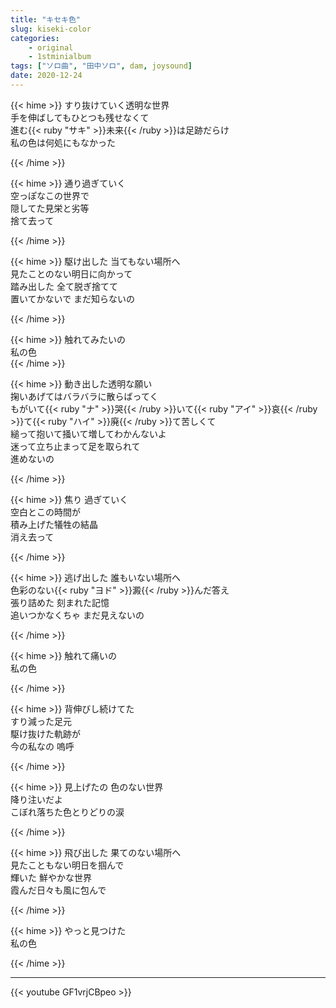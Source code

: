```yaml
---
title: "キセキ色"
slug: kiseki-color
categories:
    - original
    - 1stminialbum
tags: ["ソロ曲", "田中ソロ", dam, joysound]
date: 2020-12-24
---
```


{{< hime >}}
すり抜けていく透明な世界  
手を伸ばしてもひとつも残せなくて  
進む{{< ruby "サキ" >}}未来{{< /ruby >}}は足跡だらけ  
私の色は何処にもなかった  

{{< /hime >}}

{{< hime >}}
通り過ぎていく  
空っぽなこの世界で  
隠してた見栄と劣等  
捨て去って  

{{< /hime >}}

{{< hime >}}
駆け出した 当てもない場所へ  
見たことのない明日に向かって  
踏み出した 全て脱ぎ捨てて  
置いてかないで まだ知らないの  

{{< /hime >}}

{{< hime >}}
触れてみたいの  
私の色  
{{< /hime >}}

{{< hime >}}
動き出した透明な願い  
掬いあげてはバラバラに散らばってく  
もがいて{{< ruby "ナ" >}}哭{{< /ruby >}}いて{{< ruby "アイ" >}}哀{{< /ruby >}}て{{< ruby "ハイ" >}}廃{{< /ruby >}}て苦しくて  
縋って抱いて掻いて増してわかんないよ  
迷って立ち止まって足を取られて  
進めないの  

{{< /hime >}}

{{< hime >}}
焦り 過ぎていく  
空白とこの時間が  
積み上げた犠牲の結晶  
消え去って  

{{< /hime >}}

{{< hime >}}
逃げ出した 誰もいない場所へ  
色彩のない{{< ruby "ヨド" >}}澱{{< /ruby >}}んだ答え  
張り詰めた 刻まれた記憶  
追いつかなくちゃ まだ見えないの  

{{< /hime >}}

{{< hime >}}
触れて痛いの  
私の色  

{{< /hime >}}

{{< hime >}}
背伸びし続けてた  
すり減った足元  
駆け抜けた軌跡が  
今の私なの 嗚呼  

{{< /hime >}}

{{< hime >}}
見上げたの 色のない世界  
降り注いだよ  
こぼれ落ちた色とりどりの涙  

{{< /hime >}}

{{< hime >}}
飛び出した 果てのない場所へ  
見たこともない明日を掴んで  
輝いた 鮮やかな世界  
霞んだ日々も風に包んで  

{{< /hime >}}

{{< hime >}}
やっと見つけた  
私の色  

{{< /hime >}}

---

{{< youtube GF1vrjCBpeo >}}